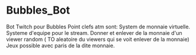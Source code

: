 # Bubbles_Bot
Bot Twitch pour Bubbles
Point clefs atm sont:
System de monnaie virtuelle.
Systeme d'equipe pour le stream.
Donner et enlever de la monnaie d'un viewer random ( TO aleatoire du viewers qui se voit enlever de la monnaie)
Jeux possible avec paris de la dite monnaie.


